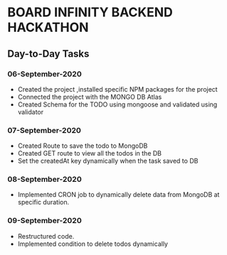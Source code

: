 # BOARD INFINITY BACKEND HACKATHON

## Day-to-Day Tasks

### 06-September-2020

- Created the project ,installed specific NPM packages for the project
- Connected the project with the MONGO DB Atlas
- Created Schema for the TODO using mongoose and validated using validator

### 07-September-2020

- Created Route to save the todo to MongoDB
- Created GET route to view all the todos in the DB
- Set the createdAt key dynamically when the task saved to DB

### 08-September-2020

- Implemented CRON job to dynamically delete data from MongoDB at specific duration.

### 09-September-2020

- Restructured code.
- Implemented condition to delete todos dynamically
